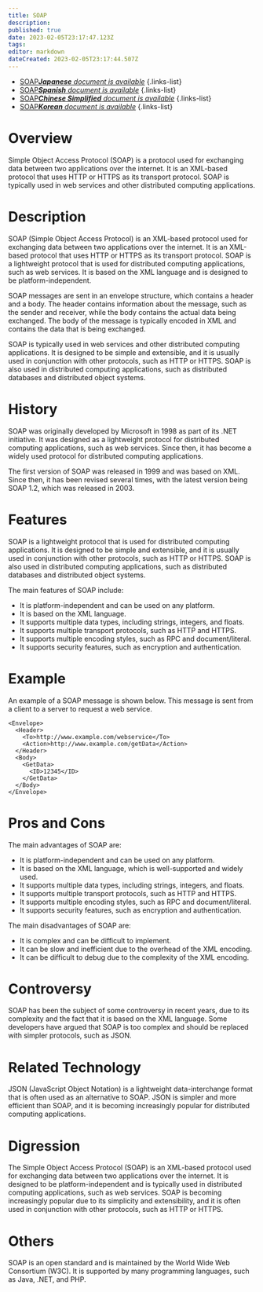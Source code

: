 ```yaml
---
title: SOAP
description: 
published: true
date: 2023-02-05T23:17:47.123Z
tags: 
editor: markdown
dateCreated: 2023-02-05T23:17:44.507Z
---
```


- [SOAP***Japanese** document is available*](/ja/Knowledge-base/Dictionary/soap)
{.links-list}
- [SOAP***Spanish** document is available*](/es/Knowledge-base/Dictionary/soap)
{.links-list}
- [SOAP***Chinese Simplified** document is available*](/zh/Knowledge-base/Dictionary/soap)
{.links-list}
- [SOAP***Korean** document is available*](/ko/Knowledge-base/Dictionary/soap)
{.links-list}


# Overview
Simple Object Access Protocol (SOAP) is a protocol used for exchanging data between two applications over the internet. It is an XML-based protocol that uses HTTP or HTTPS as its transport protocol. SOAP is typically used in web services and other distributed computing applications.

# Description
SOAP (Simple Object Access Protocol) is an XML-based protocol used for exchanging data between two applications over the internet. It is an XML-based protocol that uses HTTP or HTTPS as its transport protocol. SOAP is a lightweight protocol that is used for distributed computing applications, such as web services. It is based on the XML language and is designed to be platform-independent.

SOAP messages are sent in an envelope structure, which contains a header and a body. The header contains information about the message, such as the sender and receiver, while the body contains the actual data being exchanged. The body of the message is typically encoded in XML and contains the data that is being exchanged.

SOAP is typically used in web services and other distributed computing applications. It is designed to be simple and extensible, and it is usually used in conjunction with other protocols, such as HTTP or HTTPS. SOAP is also used in distributed computing applications, such as distributed databases and distributed object systems.

# History
SOAP was originally developed by Microsoft in 1998 as part of its .NET initiative. It was designed as a lightweight protocol for distributed computing applications, such as web services. Since then, it has become a widely used protocol for distributed computing applications.

The first version of SOAP was released in 1999 and was based on XML. Since then, it has been revised several times, with the latest version being SOAP 1.2, which was released in 2003.

# Features
SOAP is a lightweight protocol that is used for distributed computing applications. It is designed to be simple and extensible, and it is usually used in conjunction with other protocols, such as HTTP or HTTPS. SOAP is also used in distributed computing applications, such as distributed databases and distributed object systems.

The main features of SOAP include:

- It is platform-independent and can be used on any platform.
- It is based on the XML language.
- It supports multiple data types, including strings, integers, and floats.
- It supports multiple transport protocols, such as HTTP and HTTPS.
- It supports multiple encoding styles, such as RPC and document/literal.
- It supports security features, such as encryption and authentication.

# Example
An example of a SOAP message is shown below. This message is sent from a client to a server to request a web service.

```
<Envelope>
  <Header>
    <To>http://www.example.com/webservice</To>
    <Action>http://www.example.com/getData</Action>
  </Header>
  <Body>
    <GetData>
      <ID>12345</ID>
    </GetData>
  </Body>
</Envelope>
```

# Pros and Cons
The main advantages of SOAP are:

- It is platform-independent and can be used on any platform.
- It is based on the XML language, which is well-supported and widely used.
- It supports multiple data types, including strings, integers, and floats.
- It supports multiple transport protocols, such as HTTP and HTTPS.
- It supports multiple encoding styles, such as RPC and document/literal.
- It supports security features, such as encryption and authentication.

The main disadvantages of SOAP are:

- It is complex and can be difficult to implement.
- It can be slow and inefficient due to the overhead of the XML encoding.
- It can be difficult to debug due to the complexity of the XML encoding.

# Controversy
SOAP has been the subject of some controversy in recent years, due to its complexity and the fact that it is based on the XML language. Some developers have argued that SOAP is too complex and should be replaced with simpler protocols, such as JSON.

# Related Technology
JSON (JavaScript Object Notation) is a lightweight data-interchange format that is often used as an alternative to SOAP. JSON is simpler and more efficient than SOAP, and it is becoming increasingly popular for distributed computing applications.

# Digression
The Simple Object Access Protocol (SOAP) is an XML-based protocol used for exchanging data between two applications over the internet. It is designed to be platform-independent and is typically used in distributed computing applications, such as web services. SOAP is becoming increasingly popular due to its simplicity and extensibility, and it is often used in conjunction with other protocols, such as HTTP or HTTPS.

# Others
SOAP is an open standard and is maintained by the World Wide Web Consortium (W3C). It is supported by many programming languages, such as Java, .NET, and PHP.